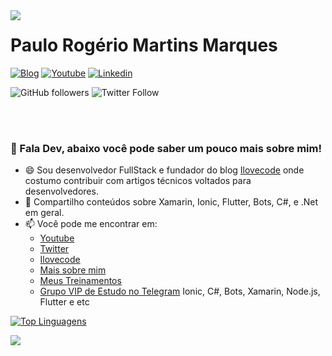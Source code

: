 <img align="left" src="https://i2.wp.com/ilovecode.com.br/wp-content/uploads/2020/03/post_ok.gif?fit=200%2C209&ssl=1" />

# Paulo Rogério Martins Marques

[![Blog](https://img.shields.io/badge/Blog-blue.svg?style=for-the-badge&logo=wordpress)](https://olha.la/ilovecode)
[![Youtube](https://img.shields.io/badge/Youtube-red.svg?style=for-the-badge&logo=youtube)](https://www.youtube.com/channel/UChoveUE94dFSAPfPiJhFsew)
[![Linkedin](https://img.shields.io/badge/LinkedIn-blue?style=for-the-badge&logo=Linkedin)](https://www.linkedin.com/in/paulorogerio/)



![GitHub followers](https://img.shields.io/github/followers/pauloanalista?style=flat-square)
![Twitter Follow](https://img.shields.io/twitter/follow/I_Love_Code?style=flat-square)

<br><br>


### 👋 Fala Dev, abaixo você pode saber um pouco mais sobre mim!
- 😄 Sou desenvolvedor FullStack e fundador do blog [Ilovecode](https://ilovecode.com.br) onde costumo contribuir com artigos técnicos voltados para desenvolvedores.
- 👯 Compartilho conteúdos sobre Xamarin, Ionic, Flutter, Bots, C#, e .Net em geral.
- 📫 Você pode me encontrar em:
  - [Youtube](https://www.youtube.com/channel/UChoveUE94dFSAPfPiJhFsew)
  - [Twitter](https://twitter.com/I_Love_Code)
  - [Ilovecode](https://olha.la/ilovecode)
  - [Mais sobre mim](https://olha.la/paulorogerio)
  - [Meus Treinamentos](https://olha.la/cursos)
  - [Grupo VIP de Estudo no Telegram](https://olha.la/ilovecode-telegram)
  Ionic, C#, Bots, Xamarin, Node.js, Flutter e etc    

[![Top Linguagens](https://github-readme-stats.vercel.app/api/top-langs/?username=pauloanalista&layout=compact)](https://github.com/pauloanalista/github-readme-stats)

<div>
  <img align="left" src="https://github-readme-stats.vercel.app/api?username=pauloanalista&show_icons=true&count_private=true" />
</div>













<!--

- 🔭 I’m currently working on ...
- 🌱 I’m currently learning ...
- 👯 I’m looking to collaborate on ...
- 🤔 I’m looking for help with ...
- 💬 Ask me about ...
- 📫 How to reach me: ...
- 😄 Pronouns: ...
- ⚡ Fun fact: ...

-->
